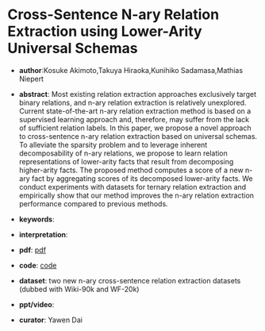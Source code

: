 # Cross-Sentence N-ary Relation Extraction using Lower-Arity Universal Schemas

- **author**:Kosuke Akimoto,Takuya Hiraoka,Kunihiko Sadamasa,Mathias Niepert

- **abstract**: Most existing relation extraction approaches exclusively target binary relations, and n-ary relation extraction is relatively unexplored. Current state-of-the-art n-ary relation extraction method is based on a supervised learning approach and, therefore, may suffer from the lack of sufficient relation labels. In this paper, we propose a novel approach to cross-sentence n-ary relation extraction based on universal schemas. To alleviate the sparsity problem and to leverage inherent decomposability of n-ary relations, we propose to learn relation representations of lower-arity facts that result from decomposing higher-arity facts. The proposed method computes a score of a new n-ary fact by aggregating scores of its decomposed lower-arity facts. We conduct experiments with datasets for ternary relation extraction and empirically show that our method improves the n-ary relation extraction performance compared to previous methods. 

- **keywords**:

- **interpretation**:

- **pdf**: [pdf]( https://www.aclweb.org/anthology/D19-1645.pdf )

- **code**: [code](https://github.com/aurtg/nary-relation-extraction-decomposed)

- **dataset**: two new n-ary cross-sentence relation extraction datasets (dubbed with Wiki-90k and WF-20k)

- **ppt/video**:

- **curator**: Yawen Dai